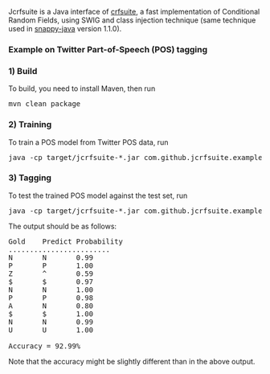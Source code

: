 Jcrfsuite is a Java interface of [crfsuite](http://www.chokkan.org/software/crfsuite/), a fast implementation of Conditional Random Fields, using SWIG and class injection technique (same technique used in [snappy-java](https://github.com/xerial/snappy-java) version 1.1.0).

### Example on Twitter Part-of-Speech (POS) tagging

### 1) Build

To build, you need to install Maven, then run

<pre>
mvn clean package
</pre>
	
### 2) Training
To train a POS model from Twitter POS data, run

<pre>
java -cp target/jcrfsuite-*.jar com.github.jcrfsuite.example.Train example/tweet-pos/train-oct27.txt twitter-pos.model
</pre>
	
### 3) Tagging
To test the trained POS model against the test set, run

<pre>
java -cp target/jcrfsuite-*.jar com.github.jcrfsuite.example.Tag twitter-pos.model example/tweet-pos/test-daily547.txt
</pre>
	
The output should be as follows:

<pre>
Gold	Predict	Probability
........................
N       N       0.99
P       P       1.00
Z       ^       0.59
$       $       0.97
N       N       1.00
P       P       0.98
A       N       0.80
$       $       1.00
N       N       0.99
U       U       1.00

Accuracy = 92.99%
</pre>

Note that the accuracy might be slightly different than in the above output.

